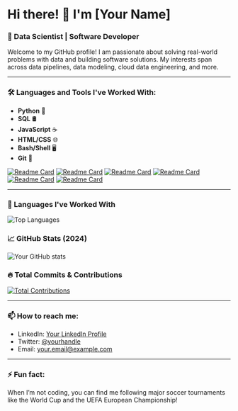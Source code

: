# Hi there! 👋 I'm [Your Name]

### 🌱 Data Scientist | Software Developer

Welcome to my GitHub profile! I am passionate about solving real-world problems with data and building software solutions. My interests span across data pipelines, data modeling, cloud data engineering, and more.

---

### 🛠 Languages and Tools I've Worked With:
- **Python** 🐍
- **SQL** 🛢
- **JavaScript** ☕️
- **HTML/CSS** 🌐
- **Bash/Shell** 🖥
- **Git** 🌳

[![Readme Card](https://github-readme-stats.vercel.app/api/pin/?username=rashadmin&repo=Regression-Implementation)](https://github.com/rashadmin/Regression-Implementation)
[![Readme Card](https://github-readme-stats.vercel.app/api/pin/?username=rashadmin&repo=ny-taxi-workflow-orchestration)](https://github.com/rashadmin/ny-taxi-workflow-orchestration)
[![Readme Card](https://github-readme-stats.vercel.app/api/pin/?username=rashadmin&repo=password_game)](https://github.com/rashadmin/password_game)
[![Readme Card](https://github-readme-stats.vercel.app/api/pin/?username=rashadmin&repo=medai)](https://github.com/rashadmin/medai)
[![Readme Card](https://github-readme-stats.vercel.app/api/pin/?username=rashadmin&repo=map_app)](https://github.com/rashadmin/map_app)
[![Readme Card](https://github-readme-stats.vercel.app/api/pin/?username=rashadmin&repo=Air-Quality-Prediction-in-Vanderbijlpark-TimeSeries-Model-)](https://github.com/rashadmin/Air-Quality-Prediction-in-Vanderbijlpark-TimeSeries-Model-)

---
### 🚀 Languages I've Worked With

![Top Languages](https://github-readme-stats.vercel.app/api/top-langs/?username=rashadmin&show_owner=true&hide=cython,c++,roff&layout=donut-vertical&langs_count=10&theme=transparent&card_width=800)

### 📈 GitHub Stats (2024)

![Your GitHub stats](https://github-readme-stats.vercel.app/api?username=rashadmin&show_icons=true&theme=transparent&card_width=800)

### 🔥 Total Commits & Contributions
[![Total Contributions](https://github-readme-stats.vercel.app/api?username=rashadmin&count_private=true&card_width=800&include_all_commits=true)](https://github.com/rashadmin/)

---

### 📫 How to reach me:
- LinkedIn: [Your LinkedIn Profile](https://www.linkedin.com/in/yourname/)
- Twitter: [@yourhandle](https://twitter.com/yourhandle)
- Email: your.email@example.com

---

### ⚡ Fun fact:
When I’m not coding, you can find me following major soccer tournaments like the World Cup and the UEFA European Championship!


<!--
**rashadmin/rashadmin** is a ✨ _special_ ✨ repository because its `README.md` (this file) appears on your GitHub profile.

Here are some ideas to get you started:

- 🔭 I’m currently working on ...
- 🌱 I’m currently learning ...
- 👯 I’m looking to collaborate on ...
- 🤔 I’m looking for help with ...
- 💬 Ask me about ...
- 📫 How to reach me: ...
- 😄 Pronouns: ...
- ⚡ Fun fact: ...
-->
